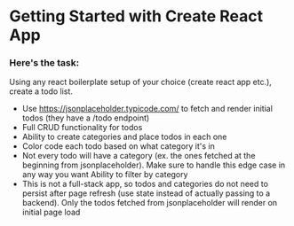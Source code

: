 # Getting Started with Create React App

### Here's the task:

Using any react boilerplate setup of your choice (create react app etc.), create a todo list.

- Use https://jsonplaceholder.typicode.com/ to fetch and render initial todos (they have a /todo endpoint)
- Full CRUD functionality for todos
- Ability to create categories and place todos in each one
- Color code each todo based on what category it's in
- Not every todo will have a category (ex. the ones fetched at the beginning from jsonplaceholder). Make sure to handle this edge case in any way you want
  Ability to filter by category
- This is not a full-stack app, so todos and categories do not need to persist after page refresh (use state instead of actually passing to a backend). Only the todos fetched from jsonplaceholder will render on initial page load
